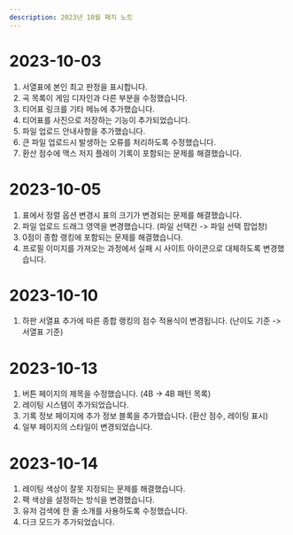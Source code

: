 ```yaml
---
description: 2023년 10월 패치 노트
---
```


# 2023-10-03

1. 서열표에 본인 최고 판정을 표시합니다.
2. 곡 목록이 게임 디자인과 다른 부분을 수정했습니다.
3. 티어표 링크를 기타 메뉴에 추가했습니다.
4. 티어표를 사진으로 저장하는 기능이 추가되었습니다.
5. 파일 업로드 안내사항을 추가했습니다.
6. 큰 파일 업로드시 발생하는 오류를 처리하도록 수정했습니다.
7. 환산 점수에 맥스 저지 플레이 기록이 포함되는 문제를 해결했습니다.

# 2023-10-05

1. 표에서 정렬 옵션 변경시 표의 크기가 변경되는 문제를 해결했습니다.
2. 파일 업로드 드래그 영역을 변경했습니다. (파일 선택칸 -> 파일 선택 팝업창)
3. 0점이 종합 랭킹에 포함되는 문제를 해결했습니다.
4. 프로필 이미지를 가져오는 과정에서 실패 시 사이트 아이콘으로 대체하도록 변경했습니다.

# 2023-10-10

1. 하판 서열표 추가에 따른 종합 랭킹의 점수 적용식이 변경됩니다. (난이도 기준 -> 서열표 기준)

# 2023-10-13

1. 버튼 페이지의 제목을 수정했습니다. (4B -> 4B 패턴 목록)
2. 레이팅 시스템이 추가되었습니다.
3. 기록 정보 페이지에 추가 정보 블록을 추가했습니다. (환산 점수, 레이팅 표시)
4. 일부 페이지의 스타일이 변경되었습니다.

# 2023-10-14

1. 레이팅 색상이 잘못 지정되는 문제를 해결했습니다.
2. 팩 색상을 설정하는 방식을 변경했습니다.
3. 유저 검색에 한 줄 소개를 사용하도록 수정했습니다.
4. 다크 모드가 추가되었습니다.
